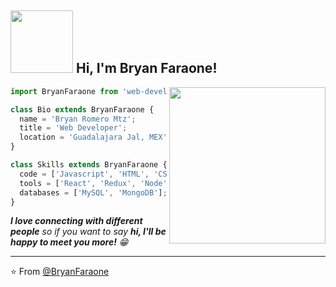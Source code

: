 <h2><img src="https://media.giphy.com/media/l0Iy2u0RfcJ769kdi/giphy.gif" width="100"> Hi, I'm Bryan Faraone!</h2>
<img align='right' src="https://media.giphy.com/media/5eLDrEaRGHegx2FeF2/giphy.gif" width="250">


```js
import BryanFaraone from 'web-developer';

class Bio extends BryanFaraone {
  name = 'Bryan Romero Mtz';
  title = 'Web Developer';
  location = 'Guadalajara Jal, MEX';
}

class Skills extends BryanFaraone {
  code = ['Javascript', 'HTML', 'CSS', 'Python'];
  tools = ['React', 'Redux', 'Node', 'Styled-Components', 'Bootstrap'];
  databases = ['MySQL', 'MongoDB'];
}
```


<em><b>I love connecting with different people</b> so if you want to say <b>hi, I'll be happy to meet you more!</b> 😁</em>

---

⭐️ From [@BryanFaraone](https://github.com/bryanromeromtz)
